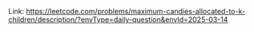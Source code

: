 Link: https://leetcode.com/problems/maximum-candies-allocated-to-k-children/description/?envType=daily-question&envId=2025-03-14
